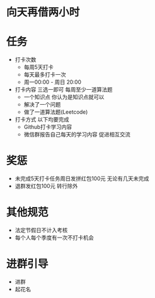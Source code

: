 # 向天再借两小时


# 任务 
- 打卡次数
  - 每周5天打卡 
  - 每天最多打卡一次
  - 周一00:00 - 周日 20:00
- 打卡内容 三选一即可 每周至少一道算法题
  - 一个知识点  你认为是知识点就可以
  - 解决了一个问题
  - 做了一道算法题(Leetcode)
- 打卡方式 以下均要完成
  - Github打卡学习内容 
  - 微信群报告自己每天的学习内容 促进相互交流 
    
# 奖惩
- 未完成5天打卡任务周日发拼红包100元 无论有几天未完成
- 退群发红包100元 转行除外

# 其他规范
- 法定节假日不计入考核
- 每个人每个季度有一次不打卡机会
  
# 进群引导
- 进群
- 起花名
    
